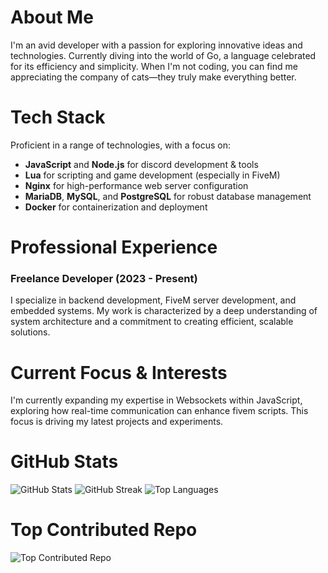 # About Me
I'm an avid developer with a passion for exploring innovative ideas and technologies. Currently diving into the world of Go, a language celebrated for its efficiency and simplicity. When I'm not coding, you can find me appreciating the company of cats—they truly make everything better.

# Tech Stack
Proficient in a range of technologies, with a focus on:
- **JavaScript** and **Node.js** for discord development & tools
- **Lua** for scripting and game development (especially in FiveM)
- **Nginx** for high-performance web server configuration
- **MariaDB**, **MySQL**, and **PostgreSQL** for robust database management
- **Docker** for containerization and deployment

# Professional Experience
### Freelance Developer (2023 - Present)
I specialize in backend development, FiveM server development, and embedded systems. My work is characterized by a deep understanding of system architecture and a commitment to creating efficient, scalable solutions.

# Current Focus & Interests
I'm currently expanding my expertise in Websockets within JavaScript, exploring how real-time communication can enhance fivem scripts. This focus is driving my latest projects and experiments.

# GitHub Stats
![GitHub Stats](https://github-readme-stats.vercel.app/api?username=Joe-Development&theme=dark&hide_border=false&include_all_commits=false&count_private=false)
![GitHub Streak](https://github-readme-streak-stats.herokuapp.com/?user=Joe-Development&theme=dark&hide_border=false)
![Top Languages](https://github-readme-stats.vercel.app/api/top-langs/?username=Joe-Development&theme=dark&hide_border=false&include_all_commits=false&count_private=false&layout=compact)

# Top Contributed Repo
![Top Contributed Repo](https://github-contributor-stats.vercel.app/api?username=Joe-Development&limit=5&theme=dark&combine_all_yearly_contributions=true)
